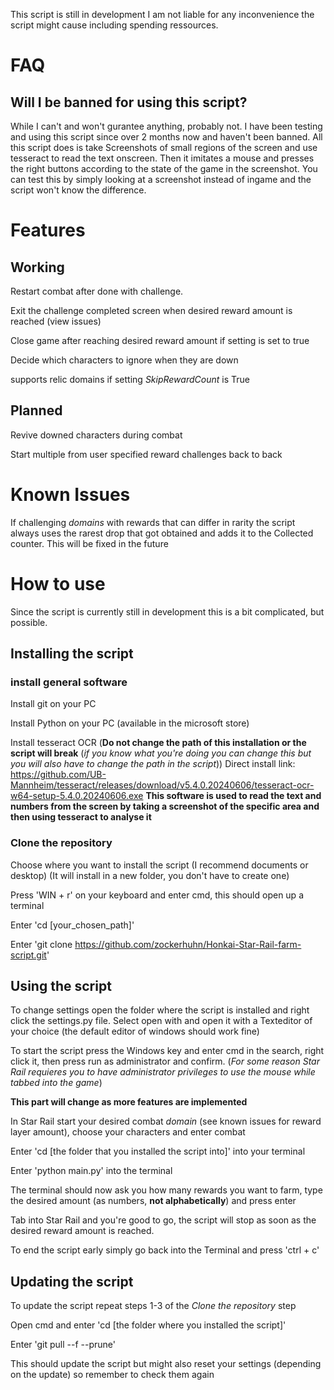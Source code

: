 This script is still in development
I am not liable for any inconvenience the script might cause including spending ressources.

# FAQ 

## Will I be banned for using this script?
While I can't and won't gurantee anything, probably not. I have been testing and using this script since over 2 months now and haven't been banned. All this script does is take Screenshots of small regions of the screen and use tesseract to read the text onscreen. Then it imitates a mouse and presses the right buttons according to the state of the game in the screenshot. You can test this by simply looking at a screenshot instead of ingame and the script won't know the difference.

# Features

## Working
Restart combat after done with challenge.

Exit the challenge completed screen when desired reward amount is reached (view issues)

Close game after reaching desired reward amount if setting is set to true

Decide which characters to ignore when they are down

supports relic domains if setting _SkipRewardCount_ is True

## Planned
Revive downed characters during combat

Start multiple from user specified reward challenges back to back

# Known Issues
If challenging _domains_ with rewards that can differ in rarity the script always uses the rarest drop that got obtained and adds it to the Collected counter. This will be fixed in the future

# How to use
Since the script is currently still in development this is a bit complicated, but possible.

## Installing the script

### install general software
Install git on your PC

Install Python on your PC (available in the microsoft store)

Install tesseract OCR (__Do not change the path of this installation or the script will break__ (_if you know what you're doing you can change this but you will also have to change the path in the script_))
Direct install link: https://github.com/UB-Mannheim/tesseract/releases/download/v5.4.0.20240606/tesseract-ocr-w64-setup-5.4.0.20240606.exe
__This software is used to read the text and numbers from the screen by taking a screenshot of the specific area and then using tesseract to analyse it__

### Clone the repository
Choose where you want to install the script (I recommend documents or desktop) (It will install in a new folder, you don't have to create one)

Press 'WIN + r' on your keyboard and enter cmd, this should open up a terminal

Enter 'cd [your_chosen_path]'

Enter 'git clone https://github.com/zockerhuhn/Honkai-Star-Rail-farm-script.git'

## Using the script
To change settings open the folder where the script is installed and right click the settings.py file. Select open with and open it with a Texteditor of your choice (the default editor of windows should work fine)

To start the script press the Windows key and enter cmd in the search, right click it, then press run as administrator and confirm. (_For some reason Star Rail requieres you to have administrator privileges to use the mouse while tabbed into the game_)

__This part will change as more features are implemented__

In Star Rail start your desired combat _domain_ (see known issues for reward layer amount), choose your characters and enter combat

Enter 'cd [the folder that you installed the script into]' into your terminal

Enter 'python main.py' into the terminal

The terminal should now ask you how many rewards you want to farm, type the desired amount (as numbers, __not alphabetically__) and press enter

Tab into Star Rail and you're good to go, the script will stop as soon as the desired reward amount is reached.

To end the script early simply go back into the Terminal and press 'ctrl + c'

## Updating the script
To update the script repeat steps 1-3 of the _Clone the repository_ step

Open cmd and enter 'cd [the folder where you installed the script]'

Enter 'git pull --f --prune'

This should update the script but might also reset your settings (depending on the update) so remember to check them again
